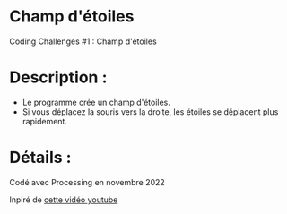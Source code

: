 # Champ d'étoiles

Coding Challenges #1 : Champ d'étoiles

# Description :

- Le programme crée un champ d'étoiles.
- Si vous déplacez la souris vers la droite, les étoiles se déplacent plus rapidement.

# Détails :

Codé avec Processing en novembre 2022

Inpiré de [cette vidéo youtube](https://youtu.be/17WoOqgXsRM)
